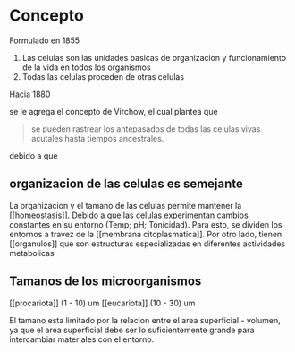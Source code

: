 # Concepto
Formulado en 1855

1. Las celulas son las unidades basicas de organizacion y funcionamiento de la vida en todos los organismos
2. Todas las celulas proceden de otras celulas

Hacia 1880

se le agrega el concepto de Virchow, el cual plantea que 

> se pueden rastrear los antepasados de todas las celulas vivas acutales hasta tiempos ancestrales.

debido a que

## organizacion de las celulas es semejante

La organizacion y el tamano de las celulas permite mantener la [[homeostasis]]. Debido a que las celulas experimentan cambios constantes en su entorno (Temp; pH; Tonicidad).
 Para esto, se dividen los entornos a travez de la [[membrana citoplasmatica]].
 Por otro lado, tienen [[organulos]] que son estructuras especializadas en diferentes actividades metabolicas


 ## Tamanos de los microorganismos

 [[procariota]] (1 - 10)   um
 [[eucariota]]   (10 - 30) um

 El tamano esta limitado por la relacion entre el area superficial - volumen, ya que el area superficial debe ser lo suficientemente grande para intercambiar materiales con el entorno.